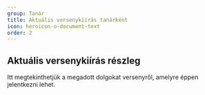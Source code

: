 ```yaml
---
group: Tanár
title: Aktuális versenykiírás tanárként
icon: heroicon-o-document-text
order: 2
---
```


## Aktuális versenykiírás részleg
Itt megtekinthetjük a megadott dolgokat versenyről, amelyre éppen jelentkezni lehet.
